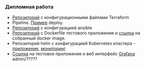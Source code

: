 ### Дипломная работа
- [Репозиторий](https://gitlab.com/MADXBOCT/diplom-infra/-/tree/main/terraform) с конфигурационными файлами Terraform 
- Pipeline. [Пример](https://gitlab.com/MADXBOCT/diplom-infra/-/jobs/6359020140) deploy. 
- [Репозиторий](https://gitlab.com/MADXBOCT/diplom-infra/-/tree/main/ansible) с конфигурацией ansible 
- [Репозиторий](https://gitlab.com/MADXBOCT/diplom-app) с Dockerfile тестового приложения и [ссылка](https://gitlab.com/MADXBOCT/diplom-app/container_registry/6119960) на собранный docker image.
- Репозиторий helm с конфигурацией Kubernetes кластера - [приложение](https://gitlab.com/MADXBOCT/diplom-app/-/tree/main/helm/hello-world), [мониторинг](https://gitlab.com/MADXBOCT/diplom-infra/-/tree/main/monitoring)
- [Ссылка](http://) на тестовое приложение и веб интерфейс [Grafana](http://) admin/?????
